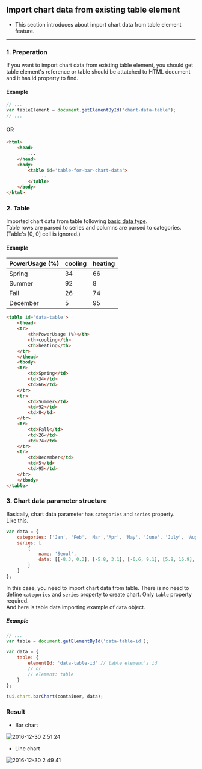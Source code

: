 ## Import chart data from existing table element
* This section introduces about import chart data from table element feature.

***

### 1. Preperation
If you want to import chart data from existing table element, you should get table element's reference or table should be attatched to HTML document and it has id property to find.

#### Example
```javascript
// ...
var tableElement = document.getElementById('chart-data-table');
// ...
```
#### OR
```html
<html>
    <head>
        ...
    </head>
    <body>
        <table id='table-for-bar-chart-data'>
            ...
        </table>
    </body>
</html>
```
### 2. Table
Imported chart data from table following [basic data type](chart-types-bar,column.md#basic-data-type).
<br> 
Table rows are parsed to series and columns are parsed to categories.
<br>
(Table's [0, 0] cell is ignored.)

#### Example

<table id='data-table'>
    <thead>
    <tr>
        <th>PowerUsage (%)</th>
        <th>cooling</th>
        <th>heating</th>
    </tr>
    </thead>
    <tbody>
    <tr>
        <td>Spring</td>
        <td>34</td>
        <td>66</td>
    </tr>
    <tr>
        <td>Summer</td>
        <td>92</td>
        <td>8</td>
    </tr>
    <tr>
        <td>Fall</td>
        <td>26</td>
        <td>74</td>
    </tr>
    <tr>
        <td>December</td>
        <td>5</td>
        <td>95</td>
    </tr>
    </tbody>
</table>

```html
<table id='data-table'>
    <thead>
    <tr>
        <th>PowerUsage (%)</th>
        <th>cooling</th>
        <th>heating</th>
    </tr>
    </thead>
    <tbody>
    <tr>
        <td>Spring</td>
        <td>34</td>
        <td>66</td>
    </tr>
    <tr>
        <td>Summer</td>
        <td>92</td>
        <td>8</td>
    </tr>
    <tr>
        <td>Fall</td>
        <td>26</td>
        <td>74</td>
    </tr>
    <tr>
        <td>December</td>
        <td>5</td>
        <td>95</td>
    </tr>
    </tbody>
</table>
```

### 3. Chart data parameter structure
Basically, chart data parameter has `categories` and `series` property.
<br>
Like this.
<br>
```javascript
var data = {
    categories: ['Jan', 'Feb', 'Mar','Apr', 'May', 'June', 'July', 'Aug', 'Sep', 'Oct', 'Nov', 'Dec'],
    series: [
        {
            name: 'Seoul',
            data: [[-8.3, 0.3], [-5.8, 3.1], [-0.6, 9.1], [5.8, 16.9], [11.5, 22.6], [16.6, 26.6], [21.2, 28.8], [21.8, 30.0], [15.8, 25.6], [8.3, 19.6], [1.4, 11.1], [-5.2, 3.2]]
        }
    ]
};
```
In this case, you need to import chart data from table. There is no need to define `categories` and `series` property to create chart. Only `table` property required.
<br>
And here is table data importing example of `data` object.

##### Example

```javascript
// ...
var table = document.getElementById('data-table-id');

var data = {
    table: {
        elementId: 'data-table-id' // table element's id
        // or
        // element: table 
    }
};

tui.chart.barChart(container, data);
```
### Result

- Bar chart

![2016-12-30 2 51 24](https://cloud.githubusercontent.com/assets/7088720/21560253/7826ddf0-ce9f-11e6-81f5-a69ec693eb35.png)


- Line chart

![2016-12-30 2 49 41](https://cloud.githubusercontent.com/assets/7088720/21560242/41070566-ce9f-11e6-8fe1-5b7c5f828b40.png)


